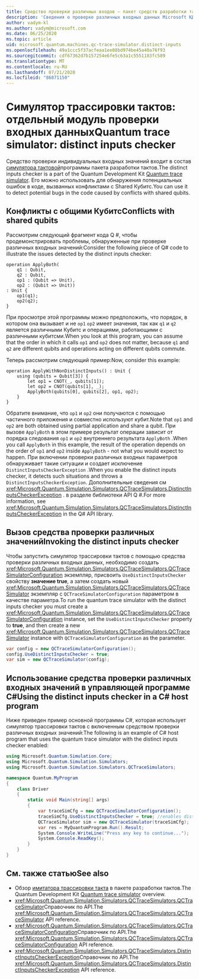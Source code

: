```yaml
---
title: Средство проверки различных входов — пакет средств разработки тактов
description: 'Сведения о проверке различных входных данных Microsoft КДК, которая использует симулятор трассировки тактов для проверки кода Q # для потенциальных конфликтов с общими Кубитс.'
author: vadym-kl
ms.author: vadym@microsoft.com
ms.date: 06/25/2020
ms.topic: article
uid: microsoft.quantum.machines.qc-trace-simulator.distinct-inputs
ms.openlocfilehash: 49a1ccc5f37acfeaa1ee08bd974be45a40a76f93
ms.sourcegitcommit: cdf67362d7b157254e6fe5c63a1c5551183fc589
ms.translationtype: MT
ms.contentlocale: ru-RU
ms.lasthandoff: 07/21/2020
ms.locfileid: "86871150"
---
```

# <a name="quantum-trace-simulator-distinct-inputs-checker"></a><span data-ttu-id="60c44-103">Симулятор трассировки тактов: отдельный модуль проверки входных данных</span><span class="sxs-lookup"><span data-stu-id="60c44-103">Quantum trace simulator: distinct inputs checker</span></span>

<span data-ttu-id="60c44-104">Средство проверки индивидуальных входных значений входит в состав [симулятора тактовой](xref:microsoft.quantum.machines.qc-trace-simulator.intro)программы пакета разработки тактов.</span><span class="sxs-lookup"><span data-stu-id="60c44-104">The distinct inputs checker is a part of the Quantum Development Kit [Quantum trace simulator](xref:microsoft.quantum.machines.qc-trace-simulator.intro).</span></span> <span data-ttu-id="60c44-105">Его можно использовать для обнаружения потенциальных ошибок в коде, вызванных конфликтами с Shared Кубитс.</span><span class="sxs-lookup"><span data-stu-id="60c44-105">You can use it to detect potential bugs in the code caused by conflicts with shared qubits.</span></span> 

## <a name="conflicts-with-shared-qubits"></a><span data-ttu-id="60c44-106">Конфликты с общими Кубитс</span><span class="sxs-lookup"><span data-stu-id="60c44-106">Conflicts with shared qubits</span></span>

<span data-ttu-id="60c44-107">Рассмотрим следующий фрагмент кода Q #, чтобы продемонстрировать проблемы, обнаруженные при проверке различных входных значений:</span><span class="sxs-lookup"><span data-stu-id="60c44-107">Consider the following piece of Q# code to illustrate the issues detected by the distinct inputs checker:</span></span>

```qsharp
operation ApplyBoth(
    q1 : Qubit,
    q2 : Qubit,
    op1 : (Qubit => Unit),
    op2 : (Qubit => Unit))
: Unit {
    op1(q1);
    op2(q2);
}
```

<span data-ttu-id="60c44-108">При просмотре этой программы можно предположить, что порядок, в котором она вызывает и не `op1` `op2` имеет значения, так как `q1` и `q2` является различными Кубитс и операциями, работающими с различными кубитсми.</span><span class="sxs-lookup"><span data-stu-id="60c44-108">When you look at this program, you can assume that the order in which it calls `op1` and `op2` does not matter, because `q1` and `q2` are different qubits and operations acting on different qubits commute.</span></span> 

<span data-ttu-id="60c44-109">Теперь рассмотрим следующий пример:</span><span class="sxs-lookup"><span data-stu-id="60c44-109">Now, consider this example:</span></span>

```qsharp
operation ApplyWithNonDistinctInputs() : Unit {
    using (qubits = Qubit[3]) {
        let op1 = CNOT(_, qubits[1]);
        let op2 = CNOT(qubits[1], _);
        ApplyBoth(qubits[0], qubits[2], op1, op2);
    }
}
```

<span data-ttu-id="60c44-110">Обратите внимание, что `op1` и `op2` они получаются с помощью частичного приложения и совместно используют кубит.</span><span class="sxs-lookup"><span data-stu-id="60c44-110">Note that `op1` and `op2` are both obtained using partial application and share a qubit.</span></span> <span data-ttu-id="60c44-111">При вызове `ApplyBoth` в этом примере результат операции зависит от порядка следования `op1` и `op2` внутреннего результата `ApplyBoth` .</span><span class="sxs-lookup"><span data-stu-id="60c44-111">When you call `ApplyBoth` in this example, the result of the operation depends on the order of `op1` and `op2` inside `ApplyBoth` - not what you would expect to happen.</span></span> <span data-ttu-id="60c44-112">При включении проверки различных входных параметров обнаруживает такие ситуации и создает исключение `DistinctInputsCheckerException` .</span><span class="sxs-lookup"><span data-stu-id="60c44-112">When you enable the distinct inputs checker, it detects such situations and throws a `DistinctInputsCheckerException`.</span></span> <span data-ttu-id="60c44-113">Дополнительные сведения см <xref:Microsoft.Quantum.Simulation.Simulators.QCTraceSimulators.DistinctInputsCheckerException> . в разделе библиотеки API Q #.</span><span class="sxs-lookup"><span data-stu-id="60c44-113">For more information, see <xref:Microsoft.Quantum.Simulation.Simulators.QCTraceSimulators.DistinctInputsCheckerException> in the Q# API library.</span></span>

## <a name="invoking-the-distinct-inputs-checker"></a><span data-ttu-id="60c44-114">Вызов средства проверки различных значений</span><span class="sxs-lookup"><span data-stu-id="60c44-114">Invoking the distinct inputs checker</span></span>

<span data-ttu-id="60c44-115">Чтобы запустить симулятор трассировки тактов с помощью средства проверки различных входных данных, необходимо создать <xref:Microsoft.Quantum.Simulation.Simulators.QCTraceSimulators.QCTraceSimulatorConfiguration> экземпляр, присвоить `UseDistinctInputsChecker` свойству **значение true**, а затем создать новый <xref:Microsoft.Quantum.Simulation.Simulators.QCTraceSimulators.QCTraceSimulator> экземпляр с `QCTraceSimulatorConfiguration` параметром в качестве параметра.</span><span class="sxs-lookup"><span data-stu-id="60c44-115">To run the quantum trace simulator with the distinct inputs checker you must create a <xref:Microsoft.Quantum.Simulation.Simulators.QCTraceSimulators.QCTraceSimulatorConfiguration> instance, set the `UseDistinctInputsChecker` property to **true**, and then create a new <xref:Microsoft.Quantum.Simulation.Simulators.QCTraceSimulators.QCTraceSimulator> instance with `QCTraceSimulatorConfiguration` as the parameter.</span></span> 

```csharp
var config = new QCTraceSimulatorConfiguration();
config.UseDistinctInputsChecker = true;
var sim = new QCTraceSimulator(config);
```

## <a name="using-the-distinct-inputs-checker-in-a-c-host-program"></a><span data-ttu-id="60c44-116">Использование средства проверки различных входных значений в управляющей программе C#</span><span class="sxs-lookup"><span data-stu-id="60c44-116">Using the distinct inputs checker in a C# host program</span></span>

<span data-ttu-id="60c44-117">Ниже приведен пример основной программы C#, которая использует симулятор трассировки тактов с включенным средством проверки различных входных значений:</span><span class="sxs-lookup"><span data-stu-id="60c44-117">The following is an example of C# host program that uses the quantum trace simulator with the distinct inputs checker enabled:</span></span>

```csharp
using Microsoft.Quantum.Simulation.Core;
using Microsoft.Quantum.Simulation.Simulators;
using Microsoft.Quantum.Simulation.Simulators.QCTraceSimulators;

namespace Quantum.MyProgram
{
    class Driver
    {
        static void Main(string[] args)
        {
            var traceSimCfg = new QCTraceSimulatorConfiguration();
            traceSimCfg.UseDistinctInputsChecker = true; //enables distinct inputs checker
            QCTraceSimulator sim = new QCTraceSimulator(traceSimCfg);
            var res = MyQuantumProgram.Run().Result;
            System.Console.WriteLine("Press any key to continue...");
            System.Console.ReadKey();
        }
    }
}
```

## <a name="see-also"></a><span data-ttu-id="60c44-118">См. также статью</span><span class="sxs-lookup"><span data-stu-id="60c44-118">See also</span></span>

- <span data-ttu-id="60c44-119">Обзор [имитатора трассировки такта](xref:microsoft.quantum.machines.qc-trace-simulator.intro) в пакете разработки тактов.</span><span class="sxs-lookup"><span data-stu-id="60c44-119">The Quantum Development Kit [Quantum trace simulator](xref:microsoft.quantum.machines.qc-trace-simulator.intro) overview.</span></span>
- <span data-ttu-id="60c44-120"><xref:Microsoft.Quantum.Simulation.Simulators.QCTraceSimulators.QCTraceSimulator>Справочник по API.</span><span class="sxs-lookup"><span data-stu-id="60c44-120">The <xref:Microsoft.Quantum.Simulation.Simulators.QCTraceSimulators.QCTraceSimulator> API reference.</span></span>
- <span data-ttu-id="60c44-121"><xref:Microsoft.Quantum.Simulation.Simulators.QCTraceSimulators.QCTraceSimulatorConfiguration>Справочник по API.</span><span class="sxs-lookup"><span data-stu-id="60c44-121">The <xref:Microsoft.Quantum.Simulation.Simulators.QCTraceSimulators.QCTraceSimulatorConfiguration> API reference.</span></span>
- <span data-ttu-id="60c44-122"><xref:Microsoft.Quantum.Simulation.Simulators.QCTraceSimulators.DistinctInputsCheckerException>Справочник по API.</span><span class="sxs-lookup"><span data-stu-id="60c44-122">The <xref:Microsoft.Quantum.Simulation.Simulators.QCTraceSimulators.DistinctInputsCheckerException> API reference.</span></span>
